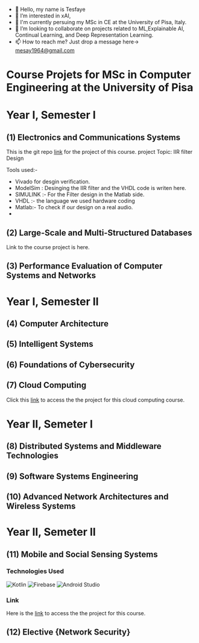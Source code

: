 - 👋 Hello, my name is Tesfaye
- 👀 I’m interested in xAI,
- 🌱 I'm currently persuing my MSc in CE at the University of Pisa, Italy.
- 💞️ I’m looking to collaborate on projects related to ML,Explainable AI, Continual Learning, and Deep Representation Learning.
- 📫 How to reach me? Just drop a message here-> mesay1964@gmail.com

<!---
LijTesfaye/LijTesfaye is a ✨ special ✨ repository because its `README.md` (this file) appears on your GitHub profile.
You can click the Preview link to take a look at your changes.
--->
# Course Projets for MSc in Computer Engineering at the University of Pisa
# Year I, Semester I
## (1) Electronics and Communications Systems
This is the git repo [link](https://github.com/LijTesfaye/IIR-Filter-in-VHDL) for the project of this course.
project Topic: IIR filter Design

Tools used:-
- Vivado for desgin verification.
- ModelSim : Desinging the IIR filter and the VHDL code is writen here.
- SIMULINK :- For the Filter design in the Matlab side.
- VHDL :- the language we used hardware coding
- Matlab:- To check if our design on a real audio.
- 
## (2) Large-Scale and Multi-Structured Databases
Link to the course project is here.
## (3) Performance Evaluation of Computer Systems and Networks	

# Year I, Semester II
## (4) Computer Architecture
## (5) Intelligent Systems	
## (6) Foundations of Cybersecurity
## (7) Cloud Computing	
Click this [link](https://github.com/LijTesfaye/kmeans_clustering_toretto_group) to access the  the project for this cloud computing course.
# Year II, Semeter I
## (8) Distributed Systems and Middleware Technologies	
## (9) Software Systems Engineering	
## (10) Advanced Network Architectures and Wireless Systems	 

# Year II, Semeter II
## (11) Mobile and Social Sensing Systems	
### Technologies Used
![Kotlin](https://img.shields.io/badge/Kotlin-%230095D5.svg?logo=kotlin&logoColor=white)
![Firebase](https://img.shields.io/badge/Firebase-%23039BE5.svg?logo=firebase)
![Android Studio](https://img.shields.io/badge/Android%20Studio-3DDC84.svg?logo=android-studio&logoColor=white)
### Link 
Here is the [link](https://github.com/LijTesfaye/Emotion-Tracker) to access the  the project for this course.

## (12) Elective {Network Security}

